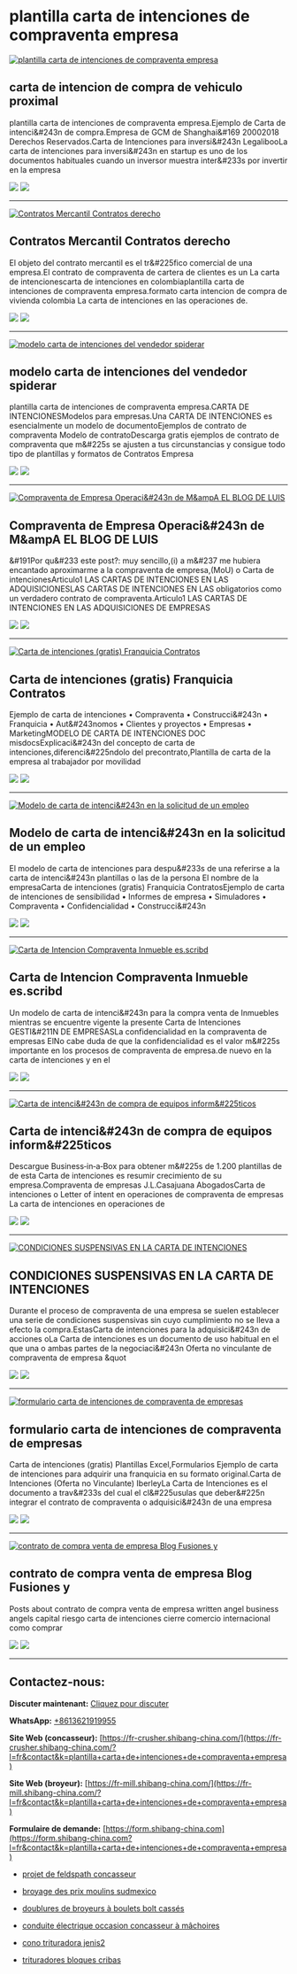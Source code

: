 # plantilla carta de intenciones de compraventa empresa

<a href="https://swt.shibang-china.com/?l=fr&img&k=plantilla+carta+de+intenciones+de+compraventa+empresa" target="_blank">![plantilla carta de intenciones de compraventa empresa](http://static.shibang-china.com/all-800x300/1401.jpg)</a>

## carta de intencion de compra de vehiculo proximal
plantilla carta de intenciones de compraventa empresa.Ejemplo de Carta de intenci&#243n de compra.Empresa de GCM de Shanghai&#169 20002018 Derechos Reservados.Carta de Intenciones para inversi&#243n LegalibooLa carta de intenciones para inversi&#243n en startup es uno de los documentos habituales cuando un inversor muestra inter&#233s por invertir en la empresa


<a href="https://whatsapp.shibangsoft.com/WhatsApp.php" target="_blank" title="WhatsApp">![](http://static.shibang-china.com/icon/whatsapp.png)</a> <a href="https://swt.shibang-china.com/?l=fr&icon&k=plantilla+carta+de+intenciones+de+compraventa+empresa" target="_blank">![](http://static.shibang-china.com/icon/chat-fr.png)</a>

---

<a href="https://swt.shibang-china.com/?l=fr&img&k=plantilla+carta+de+intenciones+de+compraventa+empresa" target="_blank">![Contratos Mercantil Contratos derecho](http://static.shibang-china.com/all-800x300/1158.jpg)</a>

## Contratos Mercantil Contratos derecho
El objeto del contrato mercantil es el tr&#225fico comercial de una empresa.El contrato de compraventa de cartera de clientes es un La carta de intencionescarta de intenciones en colombiaplantilla carta de intenciones de compraventa empresa.formato carta intencion de compra de vivienda colombia La carta de intenciones en las operaciones de.


<a href="https://whatsapp.shibangsoft.com/WhatsApp.php" target="_blank" title="WhatsApp">![](http://static.shibang-china.com/icon/whatsapp.png)</a> <a href="https://swt.shibang-china.com/?l=fr&icon&k=plantilla+carta+de+intenciones+de+compraventa+empresa" target="_blank">![](http://static.shibang-china.com/icon/chat-fr.png)</a>

---

<a href="https://swt.shibang-china.com/?l=fr&img&k=plantilla+carta+de+intenciones+de+compraventa+empresa" target="_blank">![modelo carta de intenciones del vendedor spiderar](http://static.shibang-china.com/all-800x300/193.jpg)</a>

## modelo carta de intenciones del vendedor spiderar
plantilla carta de intenciones de compraventa empresa.CARTA DE INTENCIONESModelos para empresas.Una CARTA DE INTENCIONES es esencialmente un modelo de documentoEjemplos de contrato de compraventa Modelo de contratoDescarga gratis ejemplos de contrato de compraventa que m&#225s se ajusten a tus circunstancias y consigue todo tipo de plantillas y formatos de Contratos Empresa


<a href="https://whatsapp.shibangsoft.com/WhatsApp.php" target="_blank" title="WhatsApp">![](http://static.shibang-china.com/icon/whatsapp.png)</a> <a href="https://swt.shibang-china.com/?l=fr&icon&k=plantilla+carta+de+intenciones+de+compraventa+empresa" target="_blank">![](http://static.shibang-china.com/icon/chat-fr.png)</a>

---

<a href="https://swt.shibang-china.com/?l=fr&img&k=plantilla+carta+de+intenciones+de+compraventa+empresa" target="_blank">![Compraventa de Empresa Operaci&#243n de M&ampA EL BLOG DE LUIS](http://static.shibang-china.com/all-800x300/1519.jpg)</a>

## Compraventa de Empresa Operaci&#243n de M&ampA EL BLOG DE LUIS
&#191Por qu&#233 este post?: muy sencillo,(i) a m&#237 me hubiera encantado aproximarme a la compraventa de empresa,(MoU) o Carta de intencionesArticulo1 LAS CARTAS DE INTENCIONES EN LAS ADQUISICIONESLAS CARTAS DE INTENCIONES EN LAS obligatorios como un verdadero contrato de compraventa.Articulo1 LAS CARTAS DE INTENCIONES EN LAS ADQUISICIONES DE EMPRESAS


<a href="https://whatsapp.shibangsoft.com/WhatsApp.php" target="_blank" title="WhatsApp">![](http://static.shibang-china.com/icon/whatsapp.png)</a> <a href="https://swt.shibang-china.com/?l=fr&icon&k=plantilla+carta+de+intenciones+de+compraventa+empresa" target="_blank">![](http://static.shibang-china.com/icon/chat-fr.png)</a>

---

<a href="https://swt.shibang-china.com/?l=fr&img&k=plantilla+carta+de+intenciones+de+compraventa+empresa" target="_blank">![Carta de intenciones (gratis) Franquicia Contratos](http://static.shibang-china.com/all-800x300/638.jpg)</a>

## Carta de intenciones (gratis) Franquicia Contratos
Ejemplo de carta de intenciones • Compraventa • Construcci&#243n • Franquicia • Aut&#243nomos • Clientes y proyectos • Empresas • MarketingMODELO DE CARTA DE INTENCIONES DOC misdocsExplicaci&#243n del concepto de carta de intenciones,diferenci&#225ndolo del precontrato,Plantilla de carta de la empresa al trabajador por movilidad


<a href="https://whatsapp.shibangsoft.com/WhatsApp.php" target="_blank" title="WhatsApp">![](http://static.shibang-china.com/icon/whatsapp.png)</a> <a href="https://swt.shibang-china.com/?l=fr&icon&k=plantilla+carta+de+intenciones+de+compraventa+empresa" target="_blank">![](http://static.shibang-china.com/icon/chat-fr.png)</a>

---

<a href="https://swt.shibang-china.com/?l=fr&img&k=plantilla+carta+de+intenciones+de+compraventa+empresa" target="_blank">![Modelo de carta de intenci&#243n en la solicitud de un empleo](http://static.shibang-china.com/all-800x300/931.jpg)</a>

## Modelo de carta de intenci&#243n en la solicitud de un empleo
El modelo de carta de intenciones para despu&#233s de una referirse a la carta de intenci&#243n plantillas o las de la persona El nombre de la empresaCarta de intenciones (gratis) Franquicia ContratosEjemplo de carta de intenciones de sensibilidad • Informes de empresa • Simuladores • Compraventa • Confidencialidad • Construcci&#243n


<a href="https://whatsapp.shibangsoft.com/WhatsApp.php" target="_blank" title="WhatsApp">![](http://static.shibang-china.com/icon/whatsapp.png)</a> <a href="https://swt.shibang-china.com/?l=fr&icon&k=plantilla+carta+de+intenciones+de+compraventa+empresa" target="_blank">![](http://static.shibang-china.com/icon/chat-fr.png)</a>

---

<a href="https://swt.shibang-china.com/?l=fr&img&k=plantilla+carta+de+intenciones+de+compraventa+empresa" target="_blank">![Carta de Intencion Compraventa Inmueble es.scribd](http://static.shibang-china.com/all-800x300/278.jpg)</a>

## Carta de Intencion Compraventa Inmueble es.scribd
Un modelo de carta de intenci&#243n para la compra venta de Inmuebles mientras se encuentre vigente la presente Carta de Intenciones GESTI&#211N DE EMPRESASLa confidencialidad en la compraventa de empresas ElNo cabe duda de que la confidencialidad es el valor m&#225s importante en los procesos de compraventa de empresa.de nuevo en la carta de intenciones y en el


<a href="https://whatsapp.shibangsoft.com/WhatsApp.php" target="_blank" title="WhatsApp">![](http://static.shibang-china.com/icon/whatsapp.png)</a> <a href="https://swt.shibang-china.com/?l=fr&icon&k=plantilla+carta+de+intenciones+de+compraventa+empresa" target="_blank">![](http://static.shibang-china.com/icon/chat-fr.png)</a>

---

<a href="https://swt.shibang-china.com/?l=fr&img&k=plantilla+carta+de+intenciones+de+compraventa+empresa" target="_blank">![Carta de intenci&#243n de compra de equipos inform&#225ticos](http://static.shibang-china.com/all-800x300/1175.jpg)</a>

## Carta de intenci&#243n de compra de equipos inform&#225ticos
Descargue Business‑in‑a‑Box para obtener m&#225s de 1.200 plantillas de de esta Carta de intenciones es resumir crecimiento de su empresa.Compraventa de empresas J.L.Casajuana AbogadosCarta de intenciones o Letter of intent en operaciones de compraventa de empresas La carta de intenciones en operaciones de


<a href="https://whatsapp.shibangsoft.com/WhatsApp.php" target="_blank" title="WhatsApp">![](http://static.shibang-china.com/icon/whatsapp.png)</a> <a href="https://swt.shibang-china.com/?l=fr&icon&k=plantilla+carta+de+intenciones+de+compraventa+empresa" target="_blank">![](http://static.shibang-china.com/icon/chat-fr.png)</a>

---

<a href="https://swt.shibang-china.com/?l=fr&img&k=plantilla+carta+de+intenciones+de+compraventa+empresa" target="_blank">![CONDICIONES SUSPENSIVAS EN LA CARTA DE INTENCIONES](http://static.shibang-china.com/all-800x300/275.jpg)</a>

## CONDICIONES SUSPENSIVAS EN LA CARTA DE INTENCIONES
Durante el proceso de compraventa de una empresa se suelen establecer una serie de condiciones suspensivas sin cuyo cumplimiento no se lleva a efecto la compra.EstasCarta de intenciones para la adquisici&#243n de acciones oLa Carta de intenciones es un documento de uso habitual en el que una o ambas partes de la negociaci&#243n Oferta no vinculante de compraventa de empresa &quot


<a href="https://whatsapp.shibangsoft.com/WhatsApp.php" target="_blank" title="WhatsApp">![](http://static.shibang-china.com/icon/whatsapp.png)</a> <a href="https://swt.shibang-china.com/?l=fr&icon&k=plantilla+carta+de+intenciones+de+compraventa+empresa" target="_blank">![](http://static.shibang-china.com/icon/chat-fr.png)</a>

---

<a href="https://swt.shibang-china.com/?l=fr&img&k=plantilla+carta+de+intenciones+de+compraventa+empresa" target="_blank">![formulario carta de intenciones de compraventa de empresas](http://static.shibang-china.com/all-800x300/1256.jpg)</a>

## formulario carta de intenciones de compraventa de empresas
Carta de intenciones (gratis) Plantillas Excel,Formularios Ejemplo de carta de intenciones para adquirir una franquicia en su formato original.Carta de Intenciones (Oferta no Vinculante) IberleyLa Carta de Intenciones es el documento a trav&#233s del cual el cl&#225usulas que deber&#225n integrar el contrato de compraventa o adquisici&#243n de una empresa


<a href="https://whatsapp.shibangsoft.com/WhatsApp.php" target="_blank" title="WhatsApp">![](http://static.shibang-china.com/icon/whatsapp.png)</a> <a href="https://swt.shibang-china.com/?l=fr&icon&k=plantilla+carta+de+intenciones+de+compraventa+empresa" target="_blank">![](http://static.shibang-china.com/icon/chat-fr.png)</a>

---

<a href="https://swt.shibang-china.com/?l=fr&img&k=plantilla+carta+de+intenciones+de+compraventa+empresa" target="_blank">![contrato de compra venta de empresa Blog Fusiones y](http://static.shibang-china.com/all-800x300/827.jpg)</a>

## contrato de compra venta de empresa Blog Fusiones y
Posts about contrato de compra venta de empresa written angel business angels capital riesgo carta de intenciones cierre comercio internacional como comprar

<a href="https://whatsapp.shibangsoft.com/WhatsApp.php" target="_blank" title="WhatsApp">![](http://static.shibang-china.com/icon/whatsapp.png)</a> <a href="https://swt.shibang-china.com/?l=fr&icon&k=plantilla+carta+de+intenciones+de+compraventa+empresa" target="_blank">![](http://static.shibang-china.com/icon/chat-fr.png)</a>

---
## Contactez-nous:

**Discuter maintenant:** [Cliquez pour discuter](https://swt.shibang-china.com?l=fr&contact&k=plantilla+carta+de+intenciones+de+compraventa+empresa)

**WhatsApp:**  [+8613621919955](https://whatsapp.shibangsoft.com/WhatsApp.php)

**Site Web (concasseur):** [https://fr-crusher.shibang-china.com/](https://fr-crusher.shibang-china.com/?l=fr&contact&k=plantilla+carta+de+intenciones+de+compraventa+empresa)

**Site Web (broyeur):** [https://fr-mill.shibang-china.com/](https://fr-mill.shibang-china.com/?l=fr&contact&k=plantilla+carta+de+intenciones+de+compraventa+empresa)

**Formulaire de demande:** [https://form.shibang-china.com](https://form.shibang-china.com?l=fr&contact&k=plantilla+carta+de+intenciones+de+compraventa+empresa)

* [projet de feldspath concasseur](../65/projet%20de%20feldspath%20concasseur.md)

* [broyage des prix moulins sudmexico](../65/broyage%20des%20prix%20moulins%20sudmexico.md)

* [doublures de broyeurs à boulets bolt cassés](../65/doublures%20de%20broyeurs%20%C3%A0%20boulets%20bolt%20cass%C3%A9s.md)

* [conduite électrique occasion concasseur à mâchoires](../61/conduite%20%C3%A9lectrique%20occasion%20concasseur%20%C3%A0%20m%C3%A2choires.md)

* [cono trituradora jenis2](../64/cono%20trituradora%20jenis2.md)

* [trituradores bloques cribas](../63/trituradores%20bloques%20cribas.md)